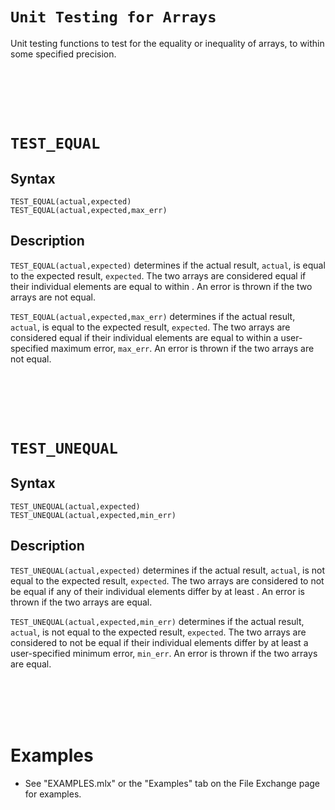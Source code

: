 # `Unit Testing for Arrays`
Unit testing functions to test for the equality or inequality of arrays, to within some specified precision.

<br/><br/> 
<br/><br/> 

# `TEST_EQUAL`

## Syntax

`TEST_EQUAL(actual,expected)`\
`TEST_EQUAL(actual,expected,max_err)`


## Description

`TEST_EQUAL(actual,expected)` determines if the actual result, `actual`, is equal to the expected result, `expected`. The two arrays are considered equal if their individual elements are equal to within <img src="https://latex.codecogs.com/svg.latex?\inline&space;10^{-15}" title=""/>. An error is thrown if the two arrays are not equal.

`TEST_EQUAL(actual,expected,max_err)` determines if the actual result, `actual`, is equal to the expected result, `expected`. The two arrays are considered equal if their individual elements are equal to within a user-specified maximum error, `max_err`. An error is thrown if the two arrays are not equal.

<br/><br/> 
<br/><br/> 


# `TEST_UNEQUAL`

## Syntax

`TEST_UNEQUAL(actual,expected)`\
`TEST_UNEQUAL(actual,expected,min_err)`


## Description

`TEST_UNEQUAL(actual,expected)` determines if the actual result, `actual`, is not equal to the expected result, `expected`. The two arrays are considered to not be equal if any of their individual elements differ by at least <img src="https://latex.codecogs.com/svg.latex?\inline&space;10^{-15}" title=""/>. An error is thrown if the two arrays are equal.

`TEST_UNEQUAL(actual,expected,min_err)` determines if the actual result, `actual`, is not equal to the expected result, `expected`. The two arrays are considered to not be equal if their individual elements differ by at least a user-specified minimum error, `min_err`. An error is thrown if the two arrays are equal.

<br/><br/> 
<br/><br/> 

# Examples

   -  See "EXAMPLES.mlx" or the "Examples" tab on the File Exchange page for examples.
